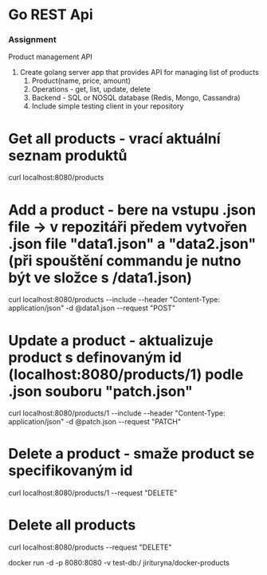 
# Go REST Api

### Assignment

Product management API

1. Create golang server app that provides API for managing list of products
   1. Product(name, price, amount)
   2. Operations - get, list, update, delete
   4. Backend - SQL or NOSQL database (Redis, Mongo, Cassandra)
   3. Include simple testing client in your repository

# Get all products - vrací aktuální seznam produktů
curl localhost:8080/products
# Add a product - bere na vstupu .json file -> v repozitáři předem vytvořen .json file "data1.json" a "data2.json" (při spouštění commandu je nutno být ve složce s /data1.json)
curl localhost:8080/products --include --header "Content-Type: application/json" -d @data1.json --request "POST"
# Update a product - aktualizuje product s definovaným id (localhost:8080/products/1) podle .json souboru "patch.json"
curl localhost:8080/products/1 --include --header "Content-Type: application/json" -d @patch.json --request "PATCH"
# Delete a product - smaže product se specifikovaným id
curl localhost:8080/products/1 --request "DELETE"
# Delete all products
curl localhost:8080/products --request "DELETE"

docker run -d -p 8080:8080 -v test-db:/ jirituryna/docker-products
